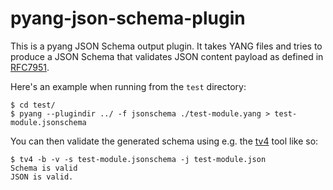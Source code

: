# pyang-json-schema-plugin

This is a pyang JSON Schema output plugin. It takes YANG files and tries to produce a JSON Schema that validates JSON content payload as defined in [RFC7951](https://tools.ietf.org/html/rfc7951).

Here's an example when running from the `test` directory:
```
$ cd test/
$ pyang --plugindir ../ -f jsonschema ./test-module.yang > test-module.jsonschema
```

You can then validate the generated schema using e.g. the [tv4](https://github.com/geraintluff/tv4) tool like so:
```
$ tv4 -b -v -s test-module.jsonschema -j test-module.json
Schema is valid
JSON is valid.
```


